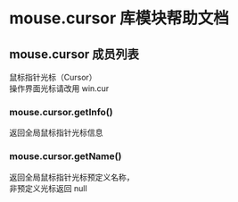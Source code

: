 # mouse.cursor 库模块帮助文档

<a id="mouse.cursor"></a>
## mouse.cursor 成员列表

鼠标指针光标（Cursor）  
操作界面光标请改用 win.cur

<a id="mouse.cursor.getInfo"></a>
### mouse.cursor.getInfo() 
 返回全局鼠标指针光标信息

<a id="mouse.cursor.getName"></a>
### mouse.cursor.getName() 
 返回全局鼠标指针光标预定义名称，  
非预定义光标返回 null
